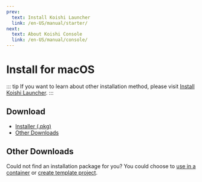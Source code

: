 ```yaml
---
prev:
  text: Install Koishi Launcher
  link: /en-US/manual/starter/
next:
  text: About Koishi Console
  link: /en-US/manual/console/
---
```


# Install for macOS

::: tip
If you want to learn about other installation method, please visit [Install Koishi Launcher](./index.md).
:::

## Download

- [Installer (.pkg)](https://k.ilharp.cc/osx.pkg)
- [Other Downloads](https://github.com/koishijs/koishi-desktop/releases)

## Other Downloads

Could not find an installation package for you? You could choose to [use in a container](./docker.md) or [create template project](./boilerplate.md).
